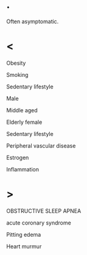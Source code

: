 # .

Often asymptomatic.

# <

Obesity

Smoking

Sedentary lifestyle

Male

Middle aged

Elderly female

Sedentary lifestyle

Peripheral vascular disease

Estrogen

Inflammation

# >

OBSTRUCTIVE SLEEP APNEA

acute coronary syndrome

Pitting edema

Heart murmur
